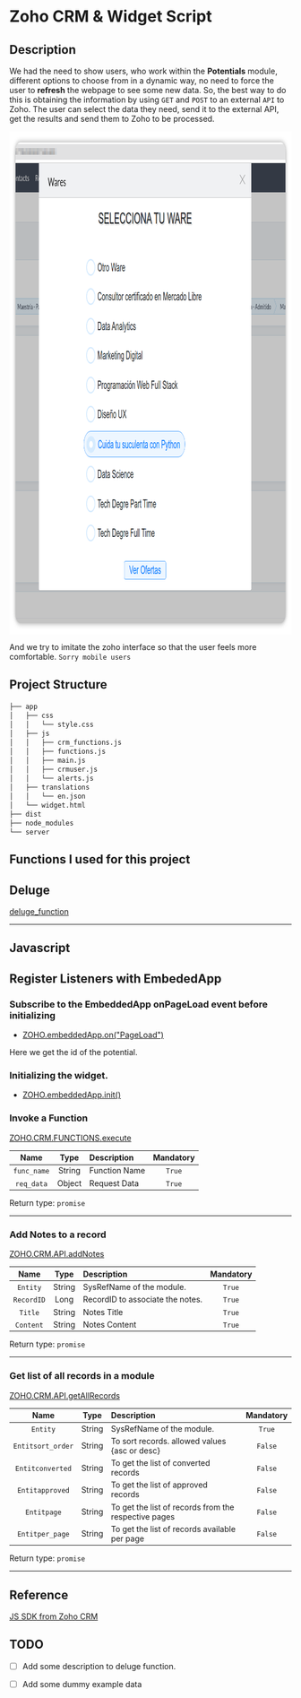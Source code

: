 # Zoho CRM & Widget Script

## Description

We had the need to show users, who work within the __Potentials__ module, different options to choose from in a dynamic way, no need to force the user to __refresh__ the webpage to see some new data. So, the best way to do this is obtaining the information by using `GET` and `POST` to an external `API` to Zoho. The user can select the data they need, send it to the external API, get the results and send them to Zoho to be processed.


<img align="center" width="930" height="898" src="https://github.com/haaag/zohoWidget/blob/master/img/02-wares-seleccion.png?raw=true">

And we try to imitate the zoho interface so that the user feels more comfortable.
`Sorry mobile users`

## Project Structure

    ├── app
    │   ├── css
    │   │   └── style.css
    │   ├── js
    │   │   ├── crm_functions.js
    │   │   ├── functions.js
    │   │   ├── main.js
    │   │   ├── crmuser.js
    │   │   └── alerts.js
    │   ├── translations
    │   │   └── en.json
    │   └── widget.html
    ├── dist
    ├── node_modules
    └── server


## Functions I used for this project
## Deluge

[deluge_function](https://help.zwidgets.com/help/latest/ZOHO.CRM.FUNCTIONS.html)

---
## Javascript

##  Register Listeners with EmbededApp
### Subscribe to the EmbeddedApp onPageLoad event before initializing
- [ZOHO.embeddedApp.on("PageLoad")](https://help.zwidgets.com/help/latest/index.html)

Here we get the id of the potential.

### Initializing the widget.
- [ZOHO.embeddedApp.init()](https://help.zwidgets.com/help/latest/index.html)

### Invoke a Function
[ZOHO.CRM.FUNCTIONS.execute](https://help.zwidgets.com/help/latest/ZOHO.CRM.FUNCTIONS.html)

|   Name    |  Type  |  Description  | Mandatory |
|:---------:|:------:|:-------------|:---------:|
| `func_name` | String | Function Name |   `True`    |
| `req_data`  | Object | Request Data  |   `True`    |

Return type: `promise`

---

### Add Notes to a record
[ZOHO.CRM.API.addNotes](https://help.zwidgets.com/help/latest/ZOHO.CRM.API.html#.addNotes)


| Name     | Type   | Description                      | Mandatory |
|:--------:|:------:|:--------------------------------|:---------:|
| `Entity`   | String | SysRefName of the module.        | `True`      |
| `RecordID` | Long   | RecordID to associate the notes. | `True`      |
| `Title`    | String | Notes Title                      | `True`      |
| `Content`  | String | Notes Content                    | `True`      |

Return type: `promise`

---

### Get list of all records in a module
[ZOHO.CRM.API.getAllRecords](https://help.zwidgets.com/help/latest/ZOHO.CRM.API.html#.getAllRecords)

|       Name        |  Type  |                 Description                          | Mandatory |
|:-----------------:|:------:|:----------------------------------------------------|:---------:|
|     `Entity`      | String |                  SysRefName of the module.           |   `True`    |
| `Entitsort_order` | String |    To sort records. allowed values {asc or desc}     |   `False`   |
| `Entitconverted`  | String |         To get the list of converted records         |   `False`   |
|  `Entitapproved`  | String |         To get the list of approved records          |   `False`   |
|    `Entitpage`    | String | To get the list of records from the respective pages |   `False`   |
|  `Entitper_page`  | String |    To get the list of records available per page     |   `False`   |

Return type: `promise`

---


## Reference
[JS SDK from Zoho CRM](https://help.zwidgets.com/help/latest/index.html)

## TODO
- [ ] Add some description to deluge function.
- [ ] Add some dummy example data

